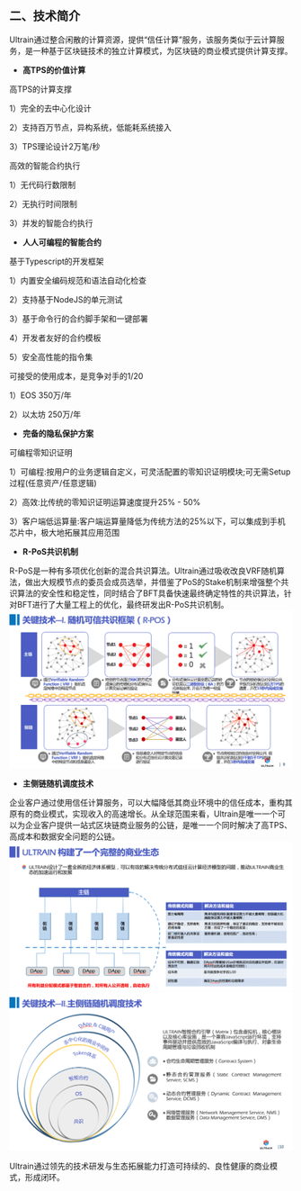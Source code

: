 ## 二、技术简介

Ultrain通过整合闲散的计算资源，提供“信任计算”服务，该服务类似于云计算服务，是一种基于区块链技术的独立计算模式，为区块链的商业模式提供计算支撑。

* **高TPS的价值计算**

高TPS的计算支撑

1）完全的去中心化设计

2）支持百万节点，异构系统，低能耗系统接入

3）TPS理论设计2万笔/秒

高效的智能合约执行

1）无代码行数限制

2）无执行时间限制

3）并发的智能合约执行

* **人人可编程的智能合约**

基于Typescript的开发框架

1）内置安全编码规范和语法自动化检查

2）支持基于NodeJS的单元测试

3）基于命令行的合约脚手架和一键部署

4）开发者友好的合约模板

5）安全高性能的指令集

可接受的使用成本，是竞争对手的1/20

1）EOS 350万/年

2）以太坊 250万/年

* **完备的隐私保护方案**

可编程零知识证明

1）可编程:按用户的业务逻辑自定义，可灵活配置的零知识证明模块;可无需Setup过程\(任意资产/任意逻辑\)

2）高效:比传统的零知识证明运算速度提升25% - 50%

3）客户端低运算量:客户端运算量降低为传统方法的25%以下，可以集成到手机芯片中，极大地拓展其应用范围

* **R-PoS共识机制**

R-PoS是一种有多项优化创新的混合共识算法。Ultrain通过吸收改良VRF随机算法，做出大规模节点的委员会成员选举，并借鉴了PoS的Stake机制来增强整个共识算法的安全性和稳定性，同时结合了BFT具备快速最终确定特性的共识算法，针对BFT进行了大量工程上的优化，最终研发出R-PoS共识机制。![](/assets/WechatIMG268.png)

* **主侧链随机调度技术**

企业客户通过使用信任计算服务，可以大幅降低其商业环境中的信任成本，重构其原有的商业模式，实现收入的高速增长。从全球范围来看，Ultrain是唯一一个可以为企业客户提供一站式区块链商业服务的公链，是唯一一个同时解决了高TPS、高成本和数据安全问题的公链。![](/assets/WechatIMG265.png)![](/assets/WechatIMG269.png)

Ultrain通过领先的技术研发与生态拓展能力打造可持续的、良性健康的商业模式，形成闭环。

